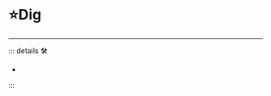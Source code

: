 # ⭐<labor>Dig</labor>

---

<!-- =================================================== -->
<!-- =================================================== -->
<!-- =================================================== -->
<!-- =================================================== -->
<!-- =================================================== -->
::: details 🛠

-

:::